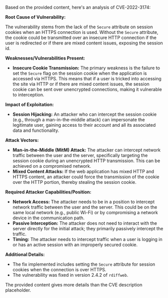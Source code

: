 Based on the provided content, here's an analysis of CVE-2022-3174:

**Root Cause of Vulnerability:**

The vulnerability stems from the lack of the `Secure` attribute on session cookies when an HTTPS connection is used.  Without the `Secure` attribute, the cookie could be transmitted over an insecure HTTP connection if the user is redirected or if there are mixed content issues, exposing the session id.

**Weaknesses/Vulnerabilities Present:**

*   **Insecure Cookie Transmission:** The primary weakness is the failure to set the `Secure` flag on the session cookie when the application is accessed via HTTPS. This means that if a user is tricked into accessing the site via HTTP or if there are mixed content issues, the session cookie can be sent over unencrypted connections, making it vulnerable to interception.

**Impact of Exploitation:**

*   **Session Hijacking:** An attacker who can intercept the session cookie (e.g., through a man-in-the-middle attack) can impersonate the legitimate user, gaining access to their account and all its associated data and functionality.

**Attack Vectors:**

*   **Man-in-the-Middle (MitM) Attack:** The attacker can intercept network traffic between the user and the server, specifically targeting the session cookie during an unencrypted HTTP transmission. This can be achieved on a compromised network.
*   **Mixed Content Attacks:** If the web application has mixed HTTP and HTTPS content, an attacker could force the transmission of the cookie over the HTTP portion, thereby stealing the session cookie.

**Required Attacker Capabilities/Position:**

*   **Network Access:** The attacker needs to be in a position to intercept network traffic between the user and the server. This could be on the same local network (e.g., public Wi-Fi) or by compromising a network device in the communication path.
*   **Passive Interception:** The attacker does not need to interact with the server directly for the initial attack; they primarily passively intercept the traffic.
*   **Timing:** The attacker needs to intercept traffic when a user is logging in or has an active session with an improperly secured cookie.

**Additional Details:**
*   The fix implemented includes setting the `Secure` attribute for session cookies when the connection is over HTTPS.
*   The vulnerability was fixed in version 2.4.2 of `rdiffweb`.

The provided content gives more details than the CVE description placeholder.